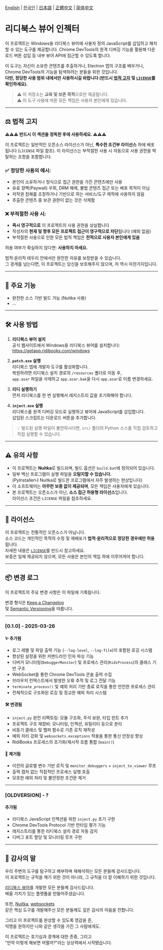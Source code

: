 [English](/README.md) | [한국인](/READMEs/README-KR.md) | [日本語](/READMEs/README-JP.md) | [正體中文](/READMEs/README-CHT.md) | [简体中文](/READMEs/README-CHS.md)

# 리디북스 뷰어 인젝터

이 프로젝트는 Windows용 리디북스 뷰어에 사용자 정의 JavaScript를 삽입하고 패치할 수 있는 도구를 제공합니다. Chrome DevTools의 원격 디버깅 기능을 활용해 다운로드 버튼 삽입 등 내부 뷰어 API에 접근할 수 있도록 합니다.

이 도구는 자신이 소유한 콘텐츠를 추출하거나, Electron 앱의 구조를 배우거나, Chrome DevTools의 기능을 탐색하려는 분들을 위한 것입니다.  
**다만, 정당한 사용 범위 내에서만 사용하시길 바랍니다 (반드시 [법적 고지](#%EF%B8%8F-법적-고지) 및 [`LICENSE`](/LICENSE)를 확인하세요).**

> ⚠️ 이 저장소는 **교육 및 보존 목적**으로만 제공됩니다.  
> ⚠️ 이 도구 사용에 따른 모든 책임은 사용자 본인에게 있습니다.

---

## ⚖️ 법적 고지

**⚠️⚠️⚠️ 반드시 이 섹션을 정독한 후에 사용하세요. ⚠️⚠️⚠️**

이 프로젝트는 일반적인 오픈소스 라이선스가 아닌, **특수한 조건부 라이선스** 하에 배포됩니다 (`LICENSE` 파일 참조). 이 라이선스는 부적절한 사용 시 자동으로 사용 권한을 박탈하는 조항을 포함합니다.

### ✅ 정당한 사용의 예시:
- 본인이 소유하거나 정식으로 접근 권한을 가진 콘텐츠에만 사용
- 유료 장벽(Paywall) 우회, DRM 해제, 불법 콘텐츠 접근 또는 배포 목적이 아님
- 저작권 침해를 조장하거나 기반으로 하는 서비스/도구 제작에 사용하지 않음
- 추출한 콘텐츠 중 보관 권한이 없는 것은 삭제함

### ❌ 부적절한 사용 시:
- **즉시 영구적으로** 이 프로젝트의 사용 권한을 상실합니다
- 작성자의 **현재 및 향후 모든 프로젝트 접근이 영구적으로 차단**됩니다 (예외 없음)
- 부적절한 사용으로 인한 모든 법적 책임은 **전적으로 사용자 본인에게 있음**

허용 여부가 확실하지 않다면: **사용하지 마세요.**

법적·윤리적 테두리 안에서만 완전한 자유를 보장받을 수 있습니다.  
그 경계를 넘는다면, 이 프로젝트는 당신을 보호해주지 않으며, 저 역시 마찬가지입니다.

---

## 🧩 주요 기능

- 완전한 소스 기반 빌드 가능 (Nuitka 사용)
- ...

---

## 🛠️ 사용 방법

1. **리디북스 뷰어 설치**  
   공식 웹사이트에서 Windows용 리디북스 뷰어를 설치합니다:  
   https://getapp.ridibooks.com/windows

2. **`patch.exe` 실행**  
   리디북스 앱에 개발자 도구를 활성화합니다.  
   복원하려면 리디북스 설치 경로의 `/resources` 폴더로 이동 후,  
   `app.asar` 파일을 삭제하고 `app.asar.bak`을 다시 `app.asar`로 이름 변경하세요.

3. **리디 실행하기**  
   먼저 리디북스를 한 번 실행해서 레지스트리 값을 초기화해야 합니다.

4. **`inject.exe` 실행**  
   리디북스를 원격 디버깅 모드로 실행하고 뷰어에 JavaScript를 삽입합니다.  
   삽입된 스크립트는 다운로드 버튼을 추가합니다.

> 💡 빌드된 실행 파일이 불안하시다면, `src/` 폴더의 Python 소스를 직접 검토하고 직접 실행할 수 있습니다.

---

## ⚠️ 유의 사항

- 이 프로젝트는 **Nuitka**로 빌드되며, 빌드 옵션은 `build.bat`에 정의되어 있습니다.
- 일부 백신 프로그램이 실행 파일을 **오탐지할 수 있습니다.**  
  (PyInstaller나 Nuitka로 빌드한 프로그램에서 자주 발생하는 현상입니다)
- 이 소프트웨어는 **아무런 보증 없이 제공되며**, 모든 책임은 사용자에게 있습니다.
- 본 프로젝트는 오픈소스가 아닌, **소스 접근 허용형 라이선스**입니다.  
  라이선스 조건은 `LICENSE` 파일을 참조하세요.

---

## 🧾 라이선스

이 프로젝트는 전통적인 오픈소스가 아닙니다.  
소스 코드는 개인적인 목적의 수정 및 재배포가 **법적·윤리적으로 정당한 경우에만 허용**됩니다.  
자세한 내용은 [`LICENSE`](/LICENSE)를 반드시 참고하세요.  
보증은 일체 제공되지 않으며, 모든 사용은 본인의 책임 하에 이루어져야 합니다.

---

## 📦 변경 로그

이 프로젝트의 주요 변경 사항은 이 파일에 기록됩니다.

변경 형식은 [Keep a Changelog](https://keepachangelog.com/ko/1.1.0/)  
및 [Semantic Versioning](https://semver.org/lang/ko/)을 따릅니다.

---

### [0.1.0] - 2025-03-26

#### ✨ 추가됨
- 로그 레벨 및 파일 출력 기능 (`--log-level`, `--log-file`)이 포함된 로깅 시스템
- 향상된 설정을 위한 커맨드라인 인자 파싱 기능
- 디버거 모니터링(`DebuggerMonitor`) 및 프로세스 관리(`RidiProcess`)의 클래스 기반 구조
- WebSocket을 통한 Chrome DevTools 콘솔 출력 수집
- 브라우저 컨텍스트에서 발생한 오류 추적 및 로그 전달 기능
- `terminate_process()` 및 예외 처리 기반 종료 로직을 통한 안전한 프로세스 관리
- 전체적으로 구조화된 로깅 및 정교한 예외 처리 시스템

#### 🛠️ 변경됨
- `inject.py` 완전 리팩토링: 모듈 구조화, 주석 보완, 타입 힌트 추가
- 프로젝트 구조 재정비: 모니터링, 인젝션, 유틸리티 등으로 분리
- 비동기 클래스 및 헬퍼 함수로 기존 로직 재작성
- 예외 처리 강화 및 `websockets.exceptions` 적용을 통한 통신 안정성 향상
- RidiBooks 프로세스의 초기화/재시작 흐름 통합 (`main()`)

#### 🧹 제거됨
- 이전의 글로벌 변수 기반 로직 및 `monitor_debuggers` + `inject_to_viewer` 루프
- 출력 캡처 없는 직접적인 프로세스 실행 호출
- 모호한 예외 처리 및 불안정한 조건문 제거

---

### [OLDVERSION] - ?

#### 추가됨
- 리디북스 JavaScript 인젝션을 위한 `inject.py` 초기 구현
- Chrome DevTools Protocol 기반 런타임 평가 기능
- 레지스트리를 통한 리디북스 설치 경로 자동 감지
- 디버그 포트 할당 및 모니터링 루프 구현

---

## 🙏 감사의 말

우리 주변의 도구를 탐구하고 해부하며 재해석하는 모든 분들께 감사드립니다.  
이 프로젝트는 규칙을 깨기 위한 것이 아니라, 그 규칙을 더 잘 이해하기 위한 것입니다.

[리디북스 뷰어](https://ridibooks.com)를 개발한 모든 분들께 감사드립니다.  
배울 가치가 있는 플랫폼을 만들어주셨습니다.

또한, [Nuitka](https://nuitka.net), [websockets](https://websockets.readthedocs.io/)  
같은 핵심 도구를 개발해주신 모든 분들께도 깊은 감사의 마음을 전합니다.

그리고 이 프로젝트를 완성할 수 있도록 영감을 준,  
익명을 원하지만 나와 같은 생각을 가진 그 사람에게도.

이 프로젝트는 호기심과 경계에 대한 존중, 그리고  
“만약 이렇게 해보면 어떨까?”라는 상상력에서 시작됐습니다.
